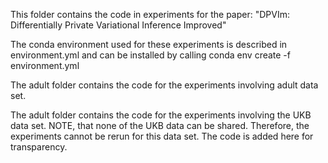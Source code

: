 This folder contains the code in experiments for the paper: "DPVIm: Differentially Private Variational Inference Improved"

The conda environment used for these experiments is described in environment.yml and can be installed by calling
    conda env create -f environment.yml

The adult folder contains the code for the experiments involving adult data set.

The adult folder contains the code for the experiments involving the UKB data set. NOTE, that none of the UKB data can be shared. Therefore, the experiments cannot be rerun for this data set. The code is added here for transparency.
